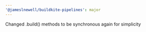 ```yaml
---
'@jameslnewell/buildkite-pipelines': major
---
```


Changed .build() methods to be synchronous again for simplicity
